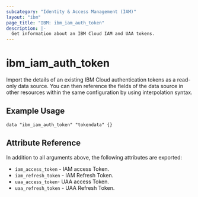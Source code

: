 ```yaml
---
subcategory: "Identity & Access Management (IAM)"
layout: "ibm"
page_title: "IBM: ibm_iam_auth_token"
description: |-
  Get information about an IBM Cloud IAM and UAA tokens.
---
```


# ibm\_iam_auth_token

Import the details of an existing IBM Cloud authentication tokens as a read-only data source. You can then reference the fields of the data source in other resources within the same configuration by using interpolation syntax.

## Example Usage

```hcl
data "ibm_iam_auth_token" "tokendata" {}
```

## Attribute Reference

In addition to all arguments above, the following attributes are exported:

* `iam_access_token` - IAM access Token. 
* `iam_refresh_token` - IAM Refresh Token.
* `uaa_access_token`- UAA access Token. 
* `uaa_refresh_token` -  UAA Refresh Token.
  